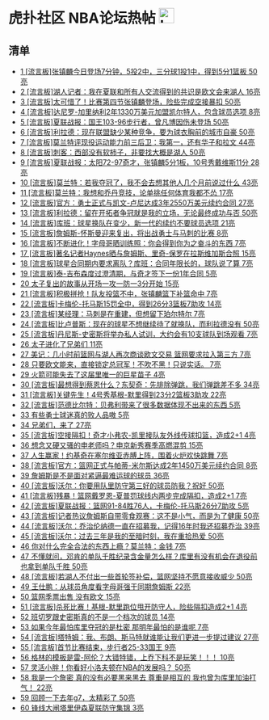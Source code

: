 # 虎扑社区 NBA论坛热帖 <img src="https://file.ipadown.com/tophub/assets/images/media/bbs.hupu.com.png_50x50.png" width="30" alt="Logo"></img>

## 清单

* [1 [流言板]张镇麟今日登场7分钟，5投2中，三分球1投1中，得到5分1篮板 50亮](https://bbs.hupu.com/54682616.html)
* [2 [流言板]湖人记者：我在夏联和所有人交流得到的共识是欧文会来湖人 16亮](https://bbs.hupu.com/54682643.html)
* [3 [流言板]太可惜了！比赛第四节张镇麟登场，险些完成空接暴扣 50亮](https://bbs.hupu.com/54682551.html)
* [4 [流言板]达尼罗-加里纳利2年1330万美元加盟凯尔特人，包含球员选项 8亮](https://bbs.hupu.com/54682250.html)
* [5 [流言板]夏联战报：国王103-96步行者，曾凡博因伤未登场 50亮](https://bbs.hupu.com/54682229.html)
* [6 [流言板]利拉德：现在联盟缺少某种竞争，要为球衣胸前的城市自豪 50亮](https://bbs.hupu.com/54679213.html)
* [7 [流言板]莫兰特评现役运动能力前三后卫：我第一，还有华子和拉文 44亮](https://bbs.hupu.com/54682801.html)
* [8 [流言板]刺客：西部没有软柿子，非要找大概是湖人 50亮](https://bbs.hupu.com/54678619.html)
* [9 [流言板]夏联战报：太阳72-97奇才，张镇麟5分1板，10号秀戴维斯11分 28亮](https://bbs.hupu.com/54682650.html)
* [10 [流言板]莫兰特：若我夺冠了，我不会去想其他人几个月前说过什么 43亮](https://bbs.hupu.com/54682861.html)
* [11 [流言板]莫兰特：我想和乔丹竞技，论单挑任何体育我都不怂 17亮](https://bbs.hupu.com/54682639.html)
* [12 [流言板]官方：勇士正式与凯文-卢尼达成3年2550万美元续约合同 27亮](https://bbs.hupu.com/54682169.html)
* [13 [流言板]利拉德：留在开拓者争冠就是我的立场，无论最终成功与否 50亮](https://bbs.hupu.com/54681553.html)
* [14 [流言板]库班：球星换队在变少，新一代的续约不要球员选项 21亮](https://bbs.hupu.com/54682694.html)
* [15 [流言板]詹姆斯-怀斯曼迎来复出，将出战勇士与马刺的比赛 8亮](https://bbs.hupu.com/54682674.html)
* [16 [流言板]不断进化！字母哥晒训练照：你会得到你为之奋斗的东西 7亮](https://bbs.hupu.com/54682557.html)
* [17 [流言板]著名记者Haynes晒与詹姆斯、里奇-保罗在拉斯维加斯合照 15亮](https://bbs.hupu.com/54682753.html)
* [18 [流言板]球星合同期内要求离队？库班：合同年限长的，球队说了算 7亮](https://bbs.hupu.com/54682728.html)
* [19 [流言板]泰-吉布森度过澄清期，与奇才签下一份1年合同 5亮](https://bbs.hupu.com/54682473.html)
* [20 太子复出的故事从开场一攻一防一3分开始 15亮](https://bbs.hupu.com/54682751.html)
* [21 [流言板]积极拼抢！队友投篮不中，张镇麟篮下补篮命中 7亮](https://bbs.hupu.com/54682571.html)
* [22 [流言板]卡梅伦-托马斯15罚全中，得到26分3篮板7助攻 14亮](https://bbs.hupu.com/54682286.html)
* [23 [流言板]某经理：马刺是在重建，但想留下珀尔特尔 7亮](https://bbs.hupu.com/54682763.html)
* [24 [流言板]比卢普斯：现在的球星不想继续待了就换队，而利拉德没有 50亮](https://bbs.hupu.com/54679637.html)
* [25 [流言板]丹尼斯-史密斯将举办私人试训，大约会有10支球队到场观看 7亮](https://bbs.hupu.com/54682933.html)
* [26 太子进化了兄弟们 11亮](https://bbs.hupu.com/54682720.html)
* [27 美记：几小时前篮网与湖人再次商谈欧文交易 篮网要求拉入第三方 7亮](https://bbs.hupu.com/54682459.html)
* [28 只要欧文能来，直接锁定总冠军！不吹不黑！只说实话。 7亮](https://bbs.hupu.com/54682597.html)
* [29 火箭可能失去了这届里唯一的巨星苗子 4亮](https://bbs.hupu.com/54682870.html)
* [30 [流言板]最想得到蔡恩什么？东契奇：先排除弹跳，我们弹跳差不多 34亮](https://bbs.hupu.com/54681477.html)
* [31 [流言板]关键先生！4号秀基根-默里得到23分2篮板3助攻 22亮](https://bbs.hupu.com/54682241.html)
* [32 [流言板]范德比尔特：贝弗利带来了很多数据体现不出来的东西 5亮](https://bbs.hupu.com/54682735.html)
* [33 有些勇士球迷真的败人品嗷 5亮](https://bbs.hupu.com/54682529.html)
* [34 兄弟们，来了 27亮](https://bbs.hupu.com/54682004.html)
* [35 [流言板]空接隔扣！奇才小弗农-凯里接队友外线传球扣篮，造成2+1 4亮](https://bbs.hupu.com/54682392.html)
* [36 想念又硬又骚的申老师吗？申京新秀赛季高燃混剪 15亮](https://bbs.hupu.com/54678388.html)
* [37 人生赢家！约基奇在塞尔维亚赤膊上阵，围着火炉欢快跳舞 7亮](https://bbs.hupu.com/54682203.html)
* [38 [流言板]官方：篮网正式与帕蒂-米尔斯达成2年1450万美元续约合同 8亮](https://bbs.hupu.com/54682190.html)
* [39 詹姆斯是不是面对紧逼最难运球的球员 36亮](https://bbs.hupu.com/54680258.html)
* [40 [流言板]沃尔：你要用队里防守第三好的球员防我？祝好 50亮](https://bbs.hupu.com/54676422.html)
* [41 [流言板]残暴！篮网戴罗恩-夏普罚球线内两步完成隔扣，造成2+1 7亮](https://bbs.hupu.com/54682222.html)
* [42 [流言板]夏联战报：篮网91-84胜76人，卡梅伦-托马斯26分7助攻 5亮](https://bbs.hupu.com/54682274.html)
* [43 [流言板]记者热议詹姆斯自带零食观赛：这不是小气，而是为了健康 50亮](https://bbs.hupu.com/54674421.html)
* [44 [流言板]沃尔：乔治伦纳德一直在招募我，记得16年时我还招募乔治 39亮](https://bbs.hupu.com/54681453.html)
* [45 [流言板]沃尔：过去三年是我的至暗时刻，我在重拾热爱 50亮](https://bbs.hupu.com/54678189.html)
* [46 你对什么完全合法的东西上瘾？莫兰特：金钱 7亮](https://bbs.hupu.com/54682187.html)
* [47 不懂就问，邓肯的单队千胜纪录含金量怎么样？库里有没有机会在退役前也拿到单队千胜 50亮](https://bbs.hupu.com/54676370.html)
* [48 [流言板]若湖人不付出一些首轮签补偿，篮网坚持不愿意接收威少 50亮](https://bbs.hupu.com/54673640.html)
* [49 王仕鹏：从球员角度看字母哥强于同期詹姆斯 22亮](https://bbs.hupu.com/54681939.html)
* [50 篮网季票出售 没有欧文 15亮](https://bbs.hupu.com/54682006.html)
* [51 [流言板]杀死比赛！基根-默里跑位甩开防守人，险些隔扣造成2+1 4亮](https://bbs.hupu.com/54682218.html)
* [52 班切罗跟史密斯真的不是一个档次的球员 14亮](https://bbs.hupu.com/54681027.html)
* [53 如果今年最怕库里夺冠的是杜密 那明年最怕的是谁呢 7亮](https://bbs.hupu.com/54682177.html)
* [54 [流言板]塔特姆：我、布朗、斯马特就谁能让我们更进一步提过建议 27亮](https://bbs.hupu.com/54681608.html)
* [55 [流言板]首节比赛结束，步行者25-33国王 9亮](https://bbs.hupu.com/54682087.html)
* [56 格林的模板是雷-阿伦？大错特错，上乔下科不是玩笑！！！ 10亮](https://bbs.hupu.com/54680625.html)
* [57 灵活小胖！你看好小洛夫顿在NBA的发展吗？ 50亮](https://bbs.hupu.com/54672895.html)
* [58 我是一个詹密 真的没有必要黑来黑去 尊重是相互的 我也曾为库里加油打气！ 22亮](https://bbs.hupu.com/54681920.html)
* [59 回顾一下去年g7，太精彩了 50亮](https://bbs.hupu.com/54673646.html)
* [60 锋线大闸塔里伊森夏联防守集锦 3亮](https://bbs.hupu.com/54681675.html)
